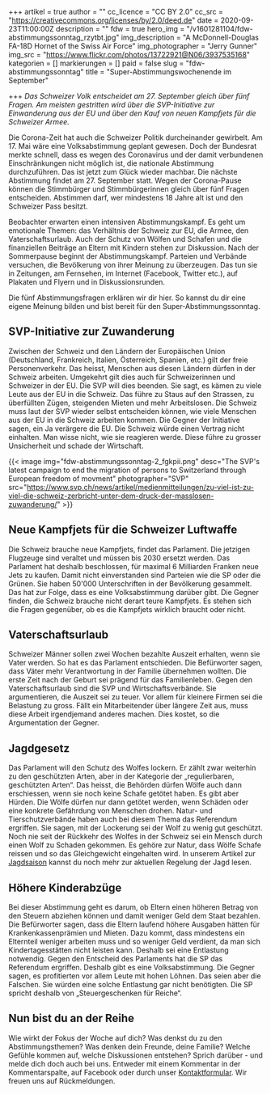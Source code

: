 +++
artikel = true
author = ""
cc_licence = "CC BY 2.0"
cc_src = "https://creativecommons.org/licenses/by/2.0/deed.de"
date = 2020-09-23T11:00:00Z
description = ""
fdw = true
hero_img = "/v1601281104/fdw-abstimmungssonntag_rzytbt.jpg"
img_description = "A McDonnell-Douglas FA-18D Hornet of the Swiss Air Force"
img_photographer = "Jerry Gunner"
img_src = "https://www.flickr.com/photos/13722921@N06/3937535168"
kategorien = []
markierungen = []
paid = false
slug = "fdw-abstimmungssonntag"
title = "Super-Abstimmungswochenende im September"

+++
_Das Schweizer Volk entscheidet am 27. September gleich über fünf Fragen. Am meisten gestritten wird über die SVP-Initiative zur Einwanderung aus der EU und über den Kauf von neuen Kampfjets für die Schweizer Armee._

Die Corona-Zeit hat auch die Schweizer Politik durcheinander gewirbelt. Am 17. Mai wäre eine Volksabstimmung geplant gewesen. Doch der Bundesrat merkte schnell, dass es wegen des Coronavirus und der damit verbundenen Einschränkungen nicht möglich ist, die nationale Abstimmung durchzuführen. Das ist jetzt zum Glück wieder machbar. Die nächste Abstimmung findet am 27. September statt. Wegen der Corona-Pause können die Stimmbürger und Stimmbürgerinnen gleich über fünf Fragen entscheiden. Abstimmen darf, wer mindestens 18 Jahre alt ist und den Schweizer Pass besitzt.

Beobachter erwarten einen intensiven Abstimmungskampf. Es geht um emotionale Themen: das Verhältnis der Schweiz zur EU, die Armee, den Vaterschaftsurlaub. Auch der Schutz von Wölfen und Schafen und die finanziellen Beiträge an Eltern mit Kindern stehen zur Diskussion. Nach der Sommerpause beginnt der Abstimmungskampf. Parteien und Verbände versuchen, die Bevölkerung von ihrer Meinung zu überzeugen. Das tun sie in Zeitungen, am Fernsehen, im Internet (Facebook, Twitter etc.), auf Plakaten und Flyern und in Diskussionsrunden.

Die fünf Abstimmungsfragen erklären wir dir hier. So kannst du dir eine eigene Meinung bilden und bist bereit für den Super-Abstimmungssonntag.

## SVP-Initiative zur Zuwanderung

Zwischen der Schweiz und den Ländern der Europäischen Union (Deutschland, Frankreich, Italien, Österreich, Spanien, etc.) gilt der freie Personenverkehr. Das heisst, Menschen aus diesen Ländern dürfen in der Schweiz arbeiten. Umgekehrt gilt dies auch für Schweizerinnen und Schweizer in der EU. Die SVP will dies beenden. Sie sagt, es kämen zu viele Leute aus der EU in die Schweiz. Das führe zu Staus auf den Strassen, zu überfüllten Zügen, steigenden Mieten und mehr Arbeitslosen. Die Schweiz muss laut der SVP wieder selbst entscheiden können, wie viele Menschen aus der EU in die Schweiz arbeiten kommen. Die Gegner der Initiative sagen, ein Ja verärgere die EU. Die Schweiz würde einen Vertrag nicht einhalten. Man wisse nicht, wie sie reagieren werde. Diese führe zu grosser Unsicherheit und schade der Wirtschaft.

{{< image img="fdw-abstimmungssonntag-2_fgkpii.png" desc="The SVP's latest campaign to end the migration of persons to Switzerland through European freedom of movment" photographer="SVP" src="https://www.svp.ch/news/artikel/medienmitteilungen/zu-viel-ist-zu-viel-die-schweiz-zerbricht-unter-dem-druck-der-masslosen-zuwanderung/" >}}

## Neue Kampfjets für die Schweizer Luftwaffe

Die Schweiz brauche neue Kampfjets, findet das Parlament. Die jetzigen Flugzeuge sind veraltet und müssen bis 2030 ersetzt werden. Das Parlament hat deshalb beschlossen, für maximal 6 Milliarden Franken neue Jets zu kaufen. Damit nicht einverstanden sind Parteien wie die SP oder die Grünen. Sie haben 50'000 Unterschriften in der Bevölkerung gesammelt. Das hat zur Folge, dass es eine Volksabstimmung darüber gibt. Die Gegner finden, die Schweiz brauche nicht derart teure Kampfjets. Es stehen sich die Fragen gegenüber, ob es die Kampfjets wirklich braucht oder nicht.

## Vaterschaftsurlaub

Schweizer Männer sollen zwei Wochen bezahlte Auszeit erhalten, wenn sie Vater werden. So hat es das Parlament entschieden. Die Befürworter sagen, dass Väter mehr Verantwortung in der Familie übernehmen wollten. Die erste Zeit nach der Geburt sei prägend für das Familienleben. Gegen den Vaterschaftsurlaub sind die SVP und Wirtschaftsverbände. Sie argumentieren, die Auszeit sei zu teuer. Vor allem für kleinere Firmen sei die Belastung zu gross. Fällt ein Mitarbeitender über längere Zeit aus, muss diese Arbeit irgendjemand anderes machen. Dies kostet, so die Argumentation der Gegner.

## Jagdgesetz

Das Parlament will den Schutz des Wolfes lockern. Er zählt zwar weiterhin zu den geschützten Arten, aber in der Kategorie der „regulierbaren, geschützten Arten“. Das heisst, die Behörden dürfen Wölfe auch dann erschiessen, wenn sie noch keine Schafe getötet haben. Es gibt aber Hürden. Die Wölfe dürfen nur dann getötet werden, wenn Schäden oder eine konkrete Gefährdung von Menschen drohen. Natur- und Tierschutzverbände haben auch bei diesem Thema das Referendum ergriffen. Sie sagen, mit der Lockerung sei der Wolf zu wenig gut geschützt. Noch nie seit der Rückkehr des Wolfes in der Schweiz sei ein Mensch durch einen Wolf zu Schaden gekommen. Es gehöre zur Natur, dass Wölfe Schafe reissen und so das Gleichgewicht eingehalten wird. In unserem Artikel zur [Jagdsaison](https://www.chinderzytig.ch/jagdsaison) kannst du noch mehr zur aktuellen Regelung der Jagd lesen.

## Höhere Kinderabzüge

Bei dieser Abstimmung geht es darum, ob Eltern einen höheren Betrag von den Steuern abziehen können und damit weniger Geld dem Staat bezahlen. Die Befürworter sagen, dass die Eltern laufend höhere Ausgaben hätten für Krankenkassenprämien und Mieten. Dazu kommt, dass mindestens ein Elternteil weniger arbeiten muss und so weniger Geld verdient, da man sich Kindertagesstätten nicht leisten kann. Deshalb sei eine Entlastung notwendig. Gegen den Entscheid des Parlaments hat die SP das Referendum ergriffen. Deshalb gibt es eine Volksabstimmung. Die Gegner sagen, es profitierten vor allem Leute mit hohen Löhnen. Das seien aber die Falschen. Sie würden eine solche Entlastung gar nicht benötigten. Die SP spricht deshalb von „Steuergeschenken für Reiche“.

## Nun bist du an der Reihe

Wie wirkt der Fokus der Woche auf dich? Was denkst du zu den Abstimmungsthemen? Was denken dein Freunde, deine Familie? Welche Gefühle kommen auf, welche Diskussionen entstehen? Sprich darüber - und melde dich doch auch bei uns. Entweder mit einem Kommentar in der Kommentarspalte, auf Facebook oder durch unser [Kontaktformular](https://chinderzytig-v1.netlify.app/kontakt/). Wir freuen uns auf Rückmeldungen.